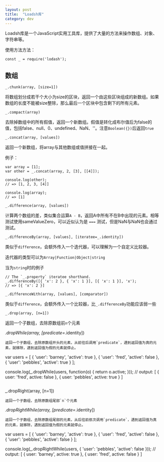 ```yaml
---
layout: post
title:  "Loadsh库"
category: dev
---
```


Loadsh库是一个JavaScript实用工具库，提供了大量的方法来操作数组、对象、字符串等。

使用方法方法：
```
const _ = require('lodash');
```

## 数组
```
_.chunk(array, [size=1])
```
将数组划分成若干个大小为size的区块，返回一个由这些区块组成的新数组。如果数组的长度不能被size整除，那么最后一个区块中包含剩下的所有元素。

```
_.compact(array)​
```
去除掉数组中的所有假值，返回一个新数组。假值是转化成布尔值后为false的值，包括false、null、0、undefined、NaN、''。注意`Boolean({})`后返回`true`

```
_.concat(array, [values])
```
返回一个新数组，将array与其他数组或值拼接在一起。

例子：
```
var array = [1];
var other = _.concat(array, 2, [3], [[4]]);
 
console.log(other);
// => [1, 2, 3, [4]]
 
console.log(array);
// => [1]

```

```
_.difference(array, [values])
```
计算两个数组的差，类似集合运算`A - B`，返回A中所有不在B中出现的元素。相等测试使用sameValueZero，可以近似认为是 `===` 测试，但是NaN与NaN也会通过测试。

```
_.differenceBy(array, [values], [iteratee=_.identity])
```

类似于`difference`，会额外传入一个迭代器，可以理解为一个自定义比较器。

迭代器的类型可以为`Array|Function|Object|string`

当为`string`时的例子
```
// The `_.property` iteratee shorthand.
_.differenceBy([{ 'x': 2 }, { 'x': 1 }], [{ 'x': 1 }], 'x');
// => [{ 'x': 2 }]
```

```
_.differenceWith(array, [values], [comparator])
```
类似于`difference`，会额外传入一个比较器，比`_.differenceBy`功能应该弱一些

```
_.drop(array, [n=1])
```
返回一个子数组，去除原数组前`n`个元素

_.dropWhile(array, [predicate=_.identity])
```
返回一个子数组，去除原数组开头的元素，从前往后调用`predicate`，遇到返回值为真的元素，就移除，遇到返回值为假的元素就停止。
```
var users = [
    { 'user': 'barney',  'active': true },
    { 'user': 'fred',    'active': false },
    { 'user': 'pebbles', 'active': true }
  ];

console.log(_.dropWhile(users, function(o) { return o.active; }));
// output: [ { user: 'fred', active: false }, { user: 'pebbles', active: true } ]
```

```
_.dropRight(array, [n=1])
```
返回一个子数组，去除原数组尾部`n`个元素
```
_.dropRightWhile(array, [predicate=_.identity])
```
返回一个子数组，去除原数组尾部的元素，从后往前依次调用`predicate`，遇到返回值为真的元素，就移除，遇到返回值为假的元素就停止。
```
var users = [
    { 'user': 'barney',  'active': true },
    { 'user': 'fred',    'active': false },
    { 'user': 'pebbles', 'active': false }
  ];

console.log(_.dropRightWhile(users, { 'user': 'pebbles', 'active': false }));
// output: [ { user: 'barney', active: true }, { user: 'fred', active: false } ]
```
```

